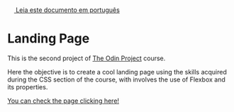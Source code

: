 <img height="15px" src="https://em-content.zobj.net/thumbs/120/twitter/322/flag-brazil_1f1e7-1f1f7.png">[  Leia este documento em português](README.br.md)

# Landing Page

This is the second project of <a href="https://www.theodinproject.com/about">The Odin Project</a> course.

Here the objective is to create a cool landing page using the skills acquired during the CSS section of the course, with involves the use of Flexbox and its properties.

<a href="https://araujodanield.github.io/odin-landing-page/" target="_blank">You can check the page clicking here!</a>
